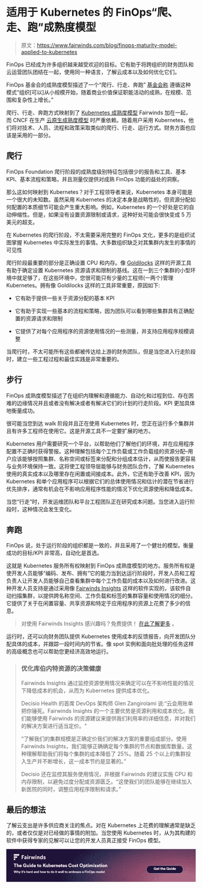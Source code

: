 # 适用于 Kubernetes 的 FinOps“爬、走、跑”成熟度模型

> 原文：<https://www.fairwinds.com/blog/finops-maturity-model-applied-to-kubernetes>

 FinOps 已经成为许多组织越来越受欢迎的目标。它有助于将跨组织的财务团队和云运营团队团结在一起，使用同一种语言，了解云成本以及如何优化它们。

FinOps 基金会的成熟度模型描述了一个“爬行、行走、奔跑” [基金会称](https://www.finops.org/framework/maturity-model/) 遵循这种模式“组织[可以]从小规模开始，随着商业价值保证职能活动的成熟，在规模、范围和复杂性上增长。”

爬行、行走、奔跑方式映射到了 [Kubernetes 成熟度模型](https://www.fairwinds.com/kubernetes-maturity-model) Fairwinds 加在一起，而 CNCF 在生产 [云原生成熟度模型](https://github.com/cncf/cartografos/blob/main/reference/prologue.md) 时严重依赖。随着用户采用 Kubernetes，他们将对技术、人员、流程和政策采取类似的爬行、行走、运行方式。财务方面也应该是采用的一部分。

## 爬行

FinOps Foundation 爬行阶段的成熟度级别特征包括很少的报告和工具、基本 KPI、基本流程和策略，并且测量仅提供对成熟 FinOps 功能的益处的洞察。

那么这如何映射到 Kubernetes？对于工程领导者来说，Kubernetes 本身可能是一个很大的未知数。虽然采用 Kubernetes 的决定本身是战略性的，但资源分配如何配置的本质细节可能会产生重大影响。例如，Kubernetes 的一个好处是它的自动伸缩性。但是，如果没有设置资源限制或请求，这种好处可能会很快变成 5 万美元的超支。

在 Kubernetes 的爬行阶段，不太需要采用完整的 FinOps 文化，更多的是组织试图掌握 Kubernetes 中实际发生的事情。大多数组织缺乏对其集群内发生的事情的可见性

爬行阶段最重要的部分是正确设置 CPU 和内存。像 [Goldilocks](https://goldilocks.docs.fairwinds.com/) 这样的开源工具有助于确定设置 Kubernetes 资源请求和限制的基线。这在一到三个集群的小型环境中就足够了，在这些环境中，您很可能只有少量的工程师(一两个)管理 Kubernetes。拥有像 Goldilocks 这样的工具非常重要，原因如下:

*   它有助于提供一些关于资源分配的基本 KPI

*   它有助于实现一些基本的流程和策略，因为团队可以看到哪些集群具有正确配置的资源请求和限制

*   它提供了对每个应用程序的资源使用情况的一些测量，并支持应用程序规模调整

当爬行时，不太可能所有这些都被传达给上游的财务团队，但是当您进入行走阶段时，建立一些工程过程和最佳实践是非常重要的。

## 步行

FinOps 成熟度模型描述了在组织内理解和遵循能力、自动化和过程到位、存在困难的边缘情况并且或者没有解决或者有解决它们的计划的行走阶段。KPI 更加具体地衡量成功。

很可能当您到达 walk 阶段并且正在使用 Kubernetes 时，您正在运行多个集群并且有许多工程师在使用它。这是开源工具不一定要扩展的地方。

Kubernetes 用户需要研究一个平台，以帮助他们了解他们的环境，并在应用程序配置不正确时获得警报。这种理解包括每个工作负载或工作负载组的资源分配–用户应该能够按照集群、名称空间或标签来分配和分组成本估计，从而使报告更容易与业务环境保持一致。这将使工程领导层能够与财务团队合作，了解 Kubernetes 使用的真实成本以及哪里存在闲置或间接成本。此外，它还有助于改善 KPI，因为 Kubernetes 和单个应用程序可以根据它们的总体使用情况和估计的潜在节省进行优先排序，通常有机会在不影响应用程序性能的情况下优化资源使用和降低成本。

当您“行走”时，开发运维团队和平台工程团队正在研究成本问题。当您进入运行阶段时，这种情况会发生变化。

## 奔跑

FinOps 说，处于运行阶段的组织都是一致的，并且采用了一个健壮的模型。衡量成功的目标/KPI 非常高，自动化是首选。

这就是 Kubernetes 服务所有权映射到 FinOps 成熟度模型的地方。服务所有权是使开发人员能够“编码、发布、拥有”它的能力当到达运行阶段时，开发人员和工程负责人让开发人员能够自己查看集群中每个工作负载的成本以及如何进行改进。这种开发人员支持是通过采用像 [Fairwinds Insights](http://fairwinds.com/insights) 这样的软件实现的，该软件自动扫描集群，以提供跨名称空间、工作负载和标签的集群容量和使用情况的细分。它提供了关于在闲置容量、共享资源和特定于应用程序的资源上花费了多少的信息。

> 对使用 Fairwinds Insights 感兴趣吗？免费提供！ [在此了解更多](https://www.fairwinds.com/coming-soon) 。

运行时，还可以向财务团队提供 Kubernetes 使用成本的反馈报告，向开发团队分配具体的成本，并跟踪一段时间内的节省。像 spot 实例和面向批处理的任务这样的高级概念也可以帮助您更经济高效地运行。

> ### 优化库伯内特资源的决策健康
> 
> Fairwinds Insights 通过监控资源使用情况来确定可以在不影响性能的情况下降低成本的机会，从而为 Kubernetes 提供成本优化。
> 
> Decisio Health 的首席 DevOps 架构师 Glen Zangirolami 说:“云会用账单把你锤死。Fairwinds Insights 的一个主要优势是资源利用和成本优化。我们能够使用 Fairwinds 的资源建议来提供我们利用率的详细信息，并对我们的解决方案进行适当定价。"
> 
> “了解我们的集群规模是正确定价我们的解决方案的重要组成部分。使用 Fairwinds Insights，我们能够正确确定每个集群的节点和数据库数量。这种理解帮助我们将每个集群的成本降低了 25%。随着 25 个以上的集群投入生产并不断增长，这一成本节约是显著的。”
> 
> Decisio 还在监控其服务使用情况，并根据 Fairwinds 的建议实施 CPU 和内存限制，以避免过度分配或资源匮乏。“这使我们的团队能够在继续加入新医院的同时，调整应用程序限制和请求。”

## 最后的想法

了解云支出是许多供应商关注的焦点。对在 Kubernetes 上花费的理解通常是缺乏的，或者仅仅是对已经做的事情的附加。当您使用 Kubernetes 时，从为其构建的软件中获得专家的见解可以让您的开发人员真正接受 FinOps 模型。

[![The Guide to Kubernetes Cost Optimization: Why it's hard and how to do it well to embrace a FinOps model](img/c4a50e63ed5a9cc61e1fd81724696a57.png)](https://cta-redirect.hubspot.com/cta/redirect/2184645/83c995e8-6ab0-47b8-92f2-e5cddc242a55)
